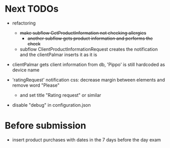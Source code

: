 # Next TODOs
* refactoring
  * ~~make subflow GetProductInformation not checking allergies~~
    * ~~another subflow gets product information and performs the check~~
  * subflow ClientProductInformationRequest creates the notification and the clientPalmar inserts it as it is

* clientPalmar gets client information from db, 'Pippo' is still hardcoded as device name

* 'ratingRequest' notification css: decrease margin between elements and remove word "Please"
  * and set title "Rating request" or similar

* disable "debug" in configuration.json

# Before submission
* insert product purchases with dates in the 7 days before the day exam